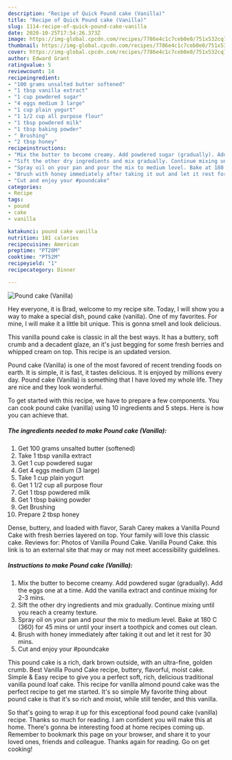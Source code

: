 ```yaml
---
description: "Recipe of Quick Pound cake (Vanilla)"
title: "Recipe of Quick Pound cake (Vanilla)"
slug: 1114-recipe-of-quick-pound-cake-vanilla
date: 2020-10-25T17:54:26.373Z
image: https://img-global.cpcdn.com/recipes/7786e4c1c7ceb0e0/751x532cq70/pound-cake-vanilla-recipe-main-photo.jpg
thumbnail: https://img-global.cpcdn.com/recipes/7786e4c1c7ceb0e0/751x532cq70/pound-cake-vanilla-recipe-main-photo.jpg
cover: https://img-global.cpcdn.com/recipes/7786e4c1c7ceb0e0/751x532cq70/pound-cake-vanilla-recipe-main-photo.jpg
author: Edward Grant
ratingvalue: 5
reviewcount: 14
recipeingredient:
- "100 grams unsalted butter softened"
- "1 tbsp vanilla extract"
- "1 cup powdered sugar"
- "4 eggs medium 3 large"
- "1 cup plain yogurt"
- "1 1/2 cup all purpose flour"
- "1 tbsp powdered milk"
- "1 tbsp baking powder"
- " Brushing"
- "2 tbsp honey"
recipeinstructions:
- "Mix the butter to become creamy. Add powdered sugar (gradually). Add the eggs one at a time. Add the vanilla extract and continue mixing for 2-3 mins."
- "Sift the other dry ingredients and mix gradually. Continue mixing until you reach a creamy texture."
- "Spray oil on your pan and pour the mix to medium level. Bake at 180 C (360) for 45 mins or until your insert a toothpick and comes out clean."
- "Brush with honey immediately after taking it out and let it rest for 30 mins."
- "Cut and enjoy your #poundcake"
categories:
- Recipe
tags:
- pound
- cake
- vanilla

katakunci: pound cake vanilla 
nutrition: 181 calories
recipecuisine: American
preptime: "PT28M"
cooktime: "PT52M"
recipeyield: "1"
recipecategory: Dinner

---
```



![Pound cake (Vanilla)](https://img-global.cpcdn.com/recipes/7786e4c1c7ceb0e0/751x532cq70/pound-cake-vanilla-recipe-main-photo.jpg)

Hey everyone, it is Brad, welcome to my recipe site. Today, I will show you a way to make a special dish, pound cake (vanilla). One of my favorites. For mine, I will make it a little bit unique. This is gonna smell and look delicious.

This vanilla pound cake is classic in all the best ways. It has a buttery, soft crumb and a decadent glaze, an it&#39;s just begging for some fresh berries and whipped cream on top. This recipe is an updated version.

Pound cake (Vanilla) is one of the most favored of recent trending foods on earth. It is simple, it is fast, it tastes delicious. It is enjoyed by millions every day. Pound cake (Vanilla) is something that I have loved my whole life. They are nice and they look wonderful.


To get started with this recipe, we have to prepare a few components. You can cook pound cake (vanilla) using 10 ingredients and 5 steps. Here is how you can achieve that.

<!--inarticleads1-->

##### The ingredients needed to make Pound cake (Vanilla):

1. Get 100 grams unsalted butter (softened)
1. Take 1 tbsp vanilla extract
1. Get 1 cup powdered sugar
1. Get 4 eggs medium (3 large)
1. Take 1 cup plain yogurt
1. Get 1 1/2 cup all purpose flour
1. Get 1 tbsp powdered milk
1. Get 1 tbsp baking powder
1. Get  Brushing
1. Prepare 2 tbsp honey


Dense, buttery, and loaded with flavor, Sarah Carey makes a Vanilla Pound Cake with fresh berries layered on top. Your family will love this classic cake. Reviews for: Photos of Vanilla Pound Cake. Vanilla Pound Cake. this link is to an external site that may or may not meet accessibility guidelines. 

<!--inarticleads2-->

##### Instructions to make Pound cake (Vanilla):

1. Mix the butter to become creamy. Add powdered sugar (gradually). Add the eggs one at a time. Add the vanilla extract and continue mixing for 2-3 mins.
1. Sift the other dry ingredients and mix gradually. Continue mixing until you reach a creamy texture.
1. Spray oil on your pan and pour the mix to medium level. Bake at 180 C (360) for 45 mins or until your insert a toothpick and comes out clean.
1. Brush with honey immediately after taking it out and let it rest for 30 mins.
1. Cut and enjoy your #poundcake


This pound cake is a rich, dark brown outside, with an ultra-fine, golden crumb. Best Vanilla Pound Cake recipe, buttery, flavorful, moist cake. Simple &amp; Easy recipe to give you a perfect soft, rich, delicious traditional vanilla pound loaf cake. This recipe for vanilla almond pound cake was the perfect recipe to get me started. It&#39;s so simple My favorite thing about pound cake is that it&#39;s so rich and moist, while still tender, and this vanilla. 

So that's going to wrap it up for this exceptional food pound cake (vanilla) recipe. Thanks so much for reading. I am confident you will make this at home. There's gonna be interesting food at home recipes coming up. Remember to bookmark this page on your browser, and share it to your loved ones, friends and colleague. Thanks again for reading. Go on get cooking!

